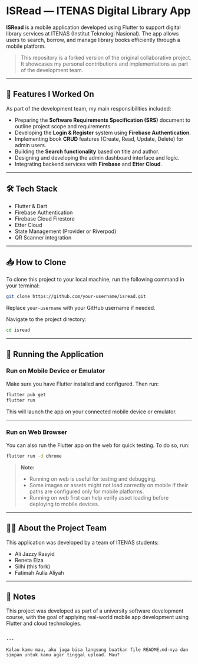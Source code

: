 # ISRead — ITENAS Digital Library App

**ISRead** is a mobile application developed using Flutter to support digital library services at ITENAS (Institut Teknologi Nasional). The app allows users to search, borrow, and manage library books efficiently through a mobile platform.

> This repository is a forked version of the original collaborative project. It showcases my personal contributions and implementations as part of the development team.

---

## 🔧 Features I Worked On

As part of the development team, my main responsibilities included:

- Preparing the **Software Requirements Specification (SRS)** document to outline project scope and requirements.
- Developing the **Login & Register** system using **Firebase Authentication**.
- Implementing book **CRUD** features (Create, Read, Update, Delete) for admin users.
- Building the **Search functionality** based on title and author.
- Designing and developing the admin dashboard interface and logic.
- Integrating backend services with **Firebase** and **Etter Cloud**.

---

## 🛠️ Tech Stack

- Flutter & Dart
- Firebase Authentication
- Firebase Cloud Firestore
- Etter Cloud
- State Management (Provider or Riverpod)
- QR Scanner integration

---

## 📥 How to Clone

To clone this project to your local machine, run the following command in your terminal:

```bash
git clone https://github.com/your-username/isread.git
````

Replace `your-username` with your GitHub username if needed.

Navigate to the project directory:

```bash
cd isread
```

---

## 🚀 Running the Application

### Run on Mobile Device or Emulator

Make sure you have Flutter installed and configured. Then run:

```bash
flutter pub get
flutter run
```

This will launch the app on your connected mobile device or emulator.

---

### Run on Web Browser

You can also run the Flutter app on the web for quick testing. To do so, run:

```bash
flutter run -d chrome
```

> **Note:**
>
> * Running on web is useful for testing and debugging.
> * Some images or assets might not load correctly on mobile if their paths are configured only for mobile platforms.
> * Running on web first can help verify asset loading before deploying to mobile devices.

---

## 👨‍💻 About the Project Team

This application was developed by a team of ITENAS students:

* Ali Jazzy Rasyid
* Reneta Elza
* Silhi (this fork)
* Fatimah Aulia Aliyah

---

## 📄 Notes

This project was developed as part of a university software development course, with the goal of applying real-world mobile app development using Flutter and cloud technologies.

```

---

Kalau kamu mau, aku juga bisa langsung buatkan file README.md-nya dan simpan untuk kamu agar tinggal upload. Mau?
```
